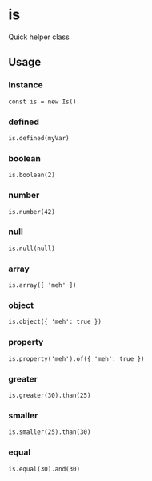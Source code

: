 # is
Quick helper class

## Usage

### Instance
`const is = new Is()`

### defined
`is.defined(myVar)`

### boolean
`is.boolean(2)`

### number
`is.number(42)`

### null
`is.null(null)`

### array
`is.array([ 'meh' ])`

### object
`is.object({ 'meh': true })`

### property
`is.property('meh').of({ 'meh': true })`

### greater
`is.greater(30).than(25)`

### smaller
`is.smaller(25).than(30)`

### equal
`is.equal(30).and(30)`
